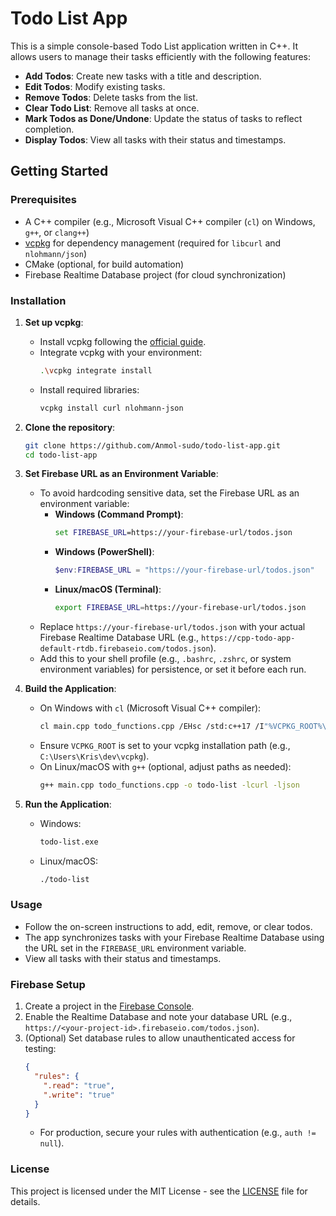# Todo List App

This is a simple console-based Todo List application written in C++. It allows users to manage their tasks efficiently with the following features:

- **Add Todos**: Create new tasks with a title and description.
- **Edit Todos**: Modify existing tasks.
- **Remove Todos**: Delete tasks from the list.
- **Clear Todo List**: Remove all tasks at once.
- **Mark Todos as Done/Undone**: Update the status of tasks to reflect completion.
- **Display Todos**: View all tasks with their status and timestamps.

## Getting Started

### Prerequisites

- A C++ compiler (e.g., Microsoft Visual C++ compiler (`cl`) on Windows, `g++`, or `clang++`)
- [vcpkg](https://github.com/microsoft/vcpkg) for dependency management (required for `libcurl` and `nlohmann/json`)
- CMake (optional, for build automation)
- Firebase Realtime Database project (for cloud synchronization)

### Installation

1. **Set up vcpkg**:
   - Install vcpkg following the [official guide](https://github.com/microsoft/vcpkg#quick-start).
   - Integrate vcpkg with your environment:
     ```bash
     .\vcpkg integrate install
     ```
   - Install required libraries:
     ```bash
     vcpkg install curl nlohmann-json
     ```

2. **Clone the repository**:
   ```bash
   git clone https://github.com/Anmol-sudo/todo-list-app.git
   cd todo-list-app
   ```

3. **Set Firebase URL as an Environment Variable**:
   - To avoid hardcoding sensitive data, set the Firebase URL as an environment variable:
     - **Windows (Command Prompt)**:
       ```cmd
       set FIREBASE_URL=https://your-firebase-url/todos.json
       ```
     - **Windows (PowerShell)**:
       ```powershell
       $env:FIREBASE_URL = "https://your-firebase-url/todos.json"
       ```
     - **Linux/macOS (Terminal)**:
       ```bash
       export FIREBASE_URL=https://your-firebase-url/todos.json
       ```
   - Replace `https://your-firebase-url/todos.json` with your actual Firebase Realtime Database URL (e.g., `https://cpp-todo-app-default-rtdb.firebaseio.com/todos.json`).
   - Add this to your shell profile (e.g., `.bashrc`, `.zshrc`, or system environment variables) for persistence, or set it before each run.

4. **Build the Application**:
   - On Windows with `cl` (Microsoft Visual C++ compiler):
     ```bash
     cl main.cpp todo_functions.cpp /EHsc /std:c++17 /I"%VCPKG_ROOT%\installed\x64-windows\include" /link /LIBPATH:"%VCPKG_ROOT%\installed\x64-windows\lib" libcurl.lib
     ```
   - Ensure `VCPKG_ROOT` is set to your vcpkg installation path (e.g., `C:\Users\Kris\dev\vcpkg`).
   - On Linux/macOS with `g++` (optional, adjust paths as needed):
     ```bash
     g++ main.cpp todo_functions.cpp -o todo-list -lcurl -ljson
     ```

5. **Run the Application**:
   - Windows:
     ```cmd
     todo-list.exe
     ```
   - Linux/macOS:
     ```bash
     ./todo-list
     ```

### Usage
- Follow the on-screen instructions to add, edit, remove, or clear todos.
- The app synchronizes tasks with your Firebase Realtime Database using the URL set in the `FIREBASE_URL` environment variable.
- View all tasks with their status and timestamps.

### Firebase Setup
1. Create a project in the [Firebase Console](https://console.firebase.google.com/).
2. Enable the Realtime Database and note your database URL (e.g., `https://<your-project-id>.firebaseio.com/todos.json`).
3. (Optional) Set database rules to allow unauthenticated access for testing:
   ```json
   {
     "rules": {
       ".read": "true",
       ".write": "true"
     }
   }
   ```
   - For production, secure your rules with authentication (e.g., `auth != null`).

### License
This project is licensed under the MIT License - see the [LICENSE](LICENSE) file for details.

